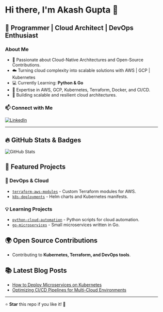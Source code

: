 # Hi there, I'm Akash Gupta 👋

## 🚀 Programmer | Cloud Architect | DevOps Enthusiast

### About Me
- 🥊 Passionate about Cloud-Native Architectures and Open-Source Contributions.
- ☁️ Turning cloud complexity into scalable solutions with AWS | GCP | Kubernetes
- 💻 Currently Learning: **Python & Go**
- 🔧 Expertise in AWS, GCP, Kubernetes, Terraform, Docker, and CI/CD.
- 🎯 Building scalable and resilient cloud architectures.

### 📫 Connect with Me
[![LinkedIn](https://img.shields.io/badge/LinkedIn-Connect-blue)](linkedin.com/in/akash-r-gupta)

---

## 🔥 GitHub Stats & Badges
![GitHub Stats](https://github-readme-stats.vercel.app/api?username=akash-r-gupta&show_icons=true&theme=dark)

## 📌 Featured Projects
### 🚀 DevOps & Cloud
- [`terraform-aws-modules`](https://github.com/your-username/terraform-aws-modules) - Custom Terraform modules for AWS.
- [`k8s-deployments`](https://github.com/your-username/k8s-deployments) - Helm charts and Kubernetes manifests.

### 💡 Learning Projects
- [`python-cloud-automation`](https://github.com/akash-r-gupta/python-cloud-automation) - Python scripts for cloud automation.
- [`go-microservices`](https://github.com/akash-r-gupta/go-microservices) - Small microservices written in Go.

## 🌍 Open Source Contributions
- Contributing to **Kubernetes, Terraform, and DevOps tools**.

## 📚 Latest Blog Posts
- [How to Deploy Microservices on Kubernetes](your-blog-url)
- [Optimizing CI/CD Pipelines for Multi-Cloud Environments](your-blog-url)

---

⭐ **Star** this repo if you like it! 🖤
